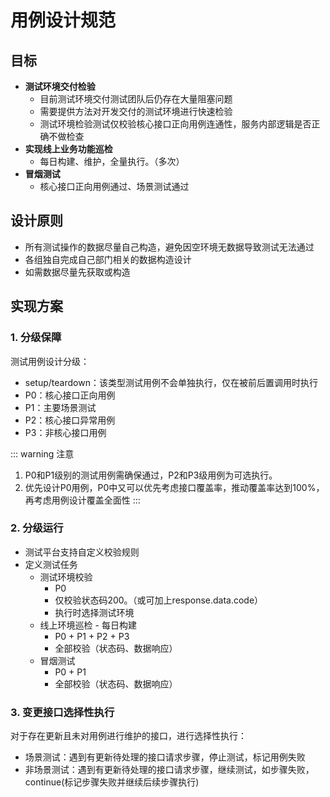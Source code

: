 # 用例设计规范

## 目标
- **测试环境交付检验**
  - 目前测试环境交付测试团队后仍存在大量阻塞问题
  - 需要提供方法对开发交付的测试环境进行快速检验
  - 测试环境检验测试仅校验核心接口正向用例连通性，服务内部逻辑是否正确不做检查
- **实现线上业务功能巡检**
  - 每日构建、维护，全量执行。（多次）
- **冒烟测试**
  - 核心接口正向用例通过、场景测试通过

## 设计原则
- 所有测试操作的数据尽量自己构造，避免因空环境无数据导致测试无法通过 
- 各组独自完成自己部门相关的数据构造设计 
- 如需数据尽量先获取或构造

## 实现方案
### 1. 分级保障
测试用例设计分级：
- setup/teardown：该类型测试用例不会单独执行，仅在被前后置调用时执行
- P0：核心接口正向用例
- P1：主要场景测试
- P2：核心接口异常用例
- P3：非核心接口用例

::: warning 注意
1. P0和P1级别的测试用例需确保通过，P2和P3级用例为可选执行。
2. 优先设计P0用例，P0中又可以优先考虑接口覆盖率，推动覆盖率达到100%，再考虑用例设计覆盖全面性
:::


### 2. 分级运行
- 测试平台支持自定义校验规则
- 定义测试任务
  - 测试环境校验
    - P0
    - 仅校验状态码200。（或可加上response.data.code）
    - 执行时选择测试环境
  - 线上环境巡检 - 每日构建
    - P0 + P1 + P2 + P3
    - 全部校验（状态码、数据响应）
  - 冒烟测试
    - P0 + P1
    - 全部校验（状态码、数据响应）

### 3. 变更接口选择性执行
对于存在更新且未对用例进行维护的接口，进行选择性执行：
- 场景测试：遇到有更新待处理的接口请求步骤，停止测试，标记用例失败
- 非场景测试：遇到有更新待处理的接口请求步骤，继续测试，如步骤失败，continue(标记步骤失败并继续后续步骤执行)


